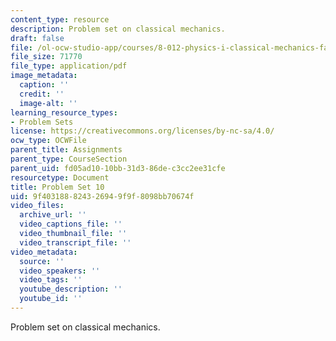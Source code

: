 ```yaml
---
content_type: resource
description: Problem set on classical mechanics.
draft: false
file: /ol-ocw-studio-app/courses/8-012-physics-i-classical-mechanics-fall-2008/9f403188824326949f9f8098bb70674f_ps10.pdf
file_size: 71770
file_type: application/pdf
image_metadata:
  caption: ''
  credit: ''
  image-alt: ''
learning_resource_types:
- Problem Sets
license: https://creativecommons.org/licenses/by-nc-sa/4.0/
ocw_type: OCWFile
parent_title: Assignments
parent_type: CourseSection
parent_uid: fd05ad10-10bb-31d3-86de-c3cc2ee31cfe
resourcetype: Document
title: Problem Set 10
uid: 9f403188-8243-2694-9f9f-8098bb70674f
video_files:
  archive_url: ''
  video_captions_file: ''
  video_thumbnail_file: ''
  video_transcript_file: ''
video_metadata:
  source: ''
  video_speakers: ''
  video_tags: ''
  youtube_description: ''
  youtube_id: ''
---
```

Problem set on classical mechanics.